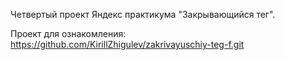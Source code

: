 Четвертый проект Яндекс практикума "Закрывающийся тег".

Проект для ознакомления: https://github.com/KirillZhigulev/zakrivayuschiy-teg-f.git
